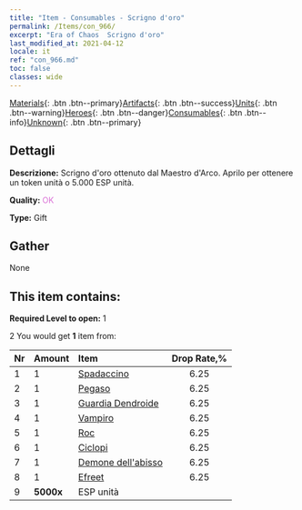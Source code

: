 ```yaml
---
title: "Item - Consumables - Scrigno d'oro"
permalink: /Items/con_966/
excerpt: "Era of Chaos  Scrigno d'oro"
last_modified_at: 2021-04-12
locale: it
ref: "con_966.md"
toc: false
classes: wide
---
```

 [Materials](/it/Items/){: .btn .btn--primary}[Artifacts](/it/Items/Artifacts/){: .btn .btn--success}[Units](/it/Items/Units/){: .btn .btn--warning}[Heroes](/it/Items/Heroes/){: .btn .btn--danger}[Consumables](/it/Items/Consumables/){: .btn .btn--info}[Unknown](/it/Items/Unknown/){: .btn .btn--primary}

## Dettagli
 **Descrizione:** Scrigno d'oro ottenuto dal Maestro d'Arco. Aprilo per ottenere un token unità o 5.000 ESP unità.

 **Quality:** <span style="color: #DA70D6">OK</span>

 **Type:** Gift

## Gather

  None

## This item contains:

 **Required Level to open:** 1

 2 You would get **1** item  from:

  | Nr | Amount |     Item    | Drop Rate,% |
  |:---|:-------|:------------|:---------:|
  | 1 | 1 | [Spadaccino](/it/Items/unt_193/) | 6.25 | 
  | 2 | 1 | [Pegaso](/it/Items/unt_202/) | 6.25 | 
  | 3 | 1 | [Guardia Dendroide](/it/Items/unt_203/) | 6.25 | 
  | 4 | 1 | [Vampiro](/it/Items/unt_211/) | 6.25 | 
  | 5 | 1 | [Roc](/it/Items/unt_221/) | 6.25 | 
  | 6 | 1 | [Ciclopi](/it/Items/unt_222/) | 6.25 | 
  | 7 | 1 | [Demone dell'abisso](/it/Items/unt_230/) | 6.25 | 
  | 8 | 1 | [Efreet](/it/Items/unt_231/) | 6.25 | 
  | 9 |  **5000x** | ESP unità |  | 50 | 
